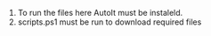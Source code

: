 1. To run the files here AutoIt must be instaleld. 
2. scripts.ps1 must be run to download required files

